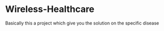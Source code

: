 # Wireless-Healthcare
Basically this a project which give you the solution on the specific disease  
